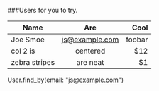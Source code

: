 ###Users for you to try.


| Name        | Are           | Cool  |
| ------------- |:-------------:| -----:|
| Joe Smoe      | js@example.com | foobar |
| col 2 is      | centered      |   $12 |
| zebra stripes | are neat      |    $1 |

User.find_by(email: "js@example.com")